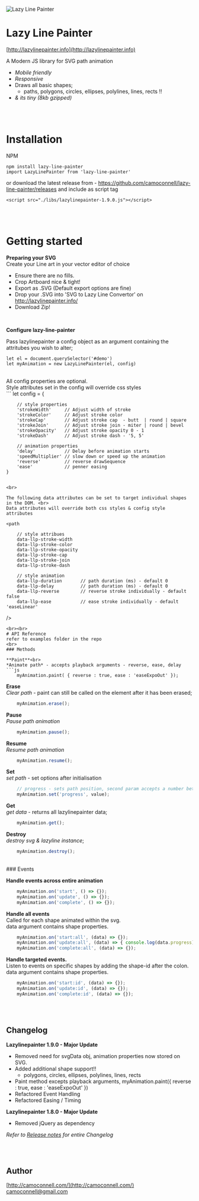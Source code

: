 ![Lazy Line Painter](http://lazylinepainter.info/banner.png)

Lazy Line Painter
=================
[http://lazylinepainter.info](http://lazylinepainter.info)

A Modern JS library for SVG path animation
- *Mobile friendly*
- *Responsive*
- Draws all basic shapes;
  - paths, polygons, circles, ellipses, polylines, lines, rects !!
- *& its tiny (8kb gzipped)*

<br><br>

# Installation
NPM
```
npm install lazy-line-painter
import LazyLinePainter from 'lazy-line-painter'
```

or download the latest release from - https://github.com/camoconnell/lazy-line-painter/releases
and include as script tag 
```
<script src="./libs/lazylinepainter-1.9.0.js"></script>
```
<br><br>

# Getting started 


**Preparing your SVG** <br>
Create your Line art in your vector editor of choice
- Ensure there are no fills.
- Crop Artboard nice & tight!
- Export as .SVG (Default export options are fine)
- Drop your .SVG into 'SVG to Lazy Line Convertor' on http://lazylinepainter.info/
- Download Zip!

<br>

**Configure lazy-line-painter**

Pass lazylinepainter a config object as an argument containing the attritubes you wish to alter;

```
let el = document.querySelector('#demo') 
let myAnimation = new LazyLinePainter(el, config)
```
<br>
All config properties are optional.
<br>
Style attributes set in the config will override css styles
<br>
```
	let config = {

		// style properties
		'strokeWidth'     // Adjust width of stroke
		'strokeColor'     // Adjust stroke color
		'strokeCap'       // Adjust stroke cap  - butt  | round | square
		'strokeJoin'      // Adjust stroke join - miter | round | bevel
		'strokeOpacity'   // Adjust stroke opacity 0 - 1
		'strokeDash'      // Adjust stroke dash - '5, 5'

		// animation properties
		'delay'           // Delay before animation starts
		'speedMultiplier' // slow down or speed up the animation
		'reverse'         // reverse drawSequence
		'ease'            // penner easing
	}

```

<br>

The following data attributes can be set to target individual shapes in the DOM. <br>
Data attributes will override both css styles & config style attributes

```
	<path

		// style attribues
		data-llp-stroke-width
		data-llp-stroke-color
		data-llp-stroke-opacity
		data-llp-stroke-cap
		data-llp-stroke-join 
		data-llp-stroke-dash
	    
		// style animation
		data-llp-duration       // path duration (ms) - default 0
		data-llp-delay         	// path duration (ms) - default 0
		data-llp-reverse       	// reverse stroke individually - default false
		data-llp-ease			// ease stroke individually - default 'easeLinear'
  />
```
<br><br>
# API Reference
refer to examples folder in the repo
<br>
### Methods

**Paint**<br>
*Animate path* - accepts playback arguments - reverse, ease, delay
```js
	myAnimation.paint( { reverse : true, ease : 'easeExpoOut' });
```

**Erase**<br>
*Clear path* - paint can still be called on the element after it has been erased;
```js
	myAnimation.erase();
```

**Pause**<br>
*Pause path animation*
```js
	myAnimation.pause();
```

**Resume**<br>
*Resume path animation*
```js
	myAnimation.resume();
```

**Set**<br>
*set path* - set options after initialisation 
```js
	// progress - sets path position, second param accepts a number between 0 - 1
	myAnimation.set('progress', value);
```

**Get**<br>
*get data* - returns all lazylinepainter data;
```js
	myAnimation.get();
```

**Destroy**<br>
*destroy svg & lazyline instance*;
```js
	myAnimation.destroy();
```
<br>
### Events

**Handle events across entire animation**
```js
	myAnimation.on('start', () => {});
	myAnimation.on('update', () => {});
	myAnimation.on('complete', () => {});
```

**Handle all events** <br>
Called for each shape animated within the svg.<br>
data argument contains shape properties.
```js
	myAnimation.on('start:all', (data) => {});
	myAnimation.on('update:all', (data) => { console.log(data.progress); // [0-1] });
	myAnimation.on('complete:all', (data) => {});
```

**Handle targeted events.**<br>
Listen to events on specific shapes by adding the shape-id after the colon.<br>
data argument contains shape properties.
```js
	myAnimation.on('start:id', (data) => {});
	myAnimation.on('update:id', (data) => {});
	myAnimation.on('complete:id', (data) => {});
```
<br><br>
## Changelog

**Lazylinepainter 1.9.0 - Major Update**
- Removed need for svgData obj, animation properties now stored on SVG.
- Added additional shape support!! 
  - polygons, circles, ellipses, polylines, lines, rects
- Paint method excepts playback arguments, myAnimation.paint({ reverse : true, ease : 'easeExpoOut' })
- Refactored Event Handling
- Refactored Easing / Timing

**Lazylinepainter 1.8.0 - Major Update**
- Removed jQuery as dependency


*Refer to [Release notes](https://github.com/camoconnell/lazy-line-painter/releases) for entire Changelog*

<br><br>

## Author
[http://camoconnell.com/](http://camoconnell.com/)
camoconnell@gmail.com